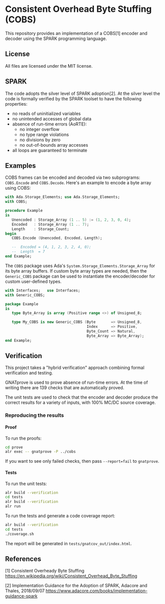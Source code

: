 # Consistent Overhead Byte Stuffing (COBS)
This repository provides an implementation of a COBS[1] encoder and
decoder using the SPARK programming language.

## License
All files are licensed under the MIT license.

## SPARK
The code adopts the silver level of SPARK adoption[2]. At the silver
level the code is formally verified by the SPARK toolset to have
the following properties:
* no reads of uninitialized variables
* no unintended accesses of global data
* absence of run-time errors (AoRTE):
  * no integer overflow
  * no type range violations
  * no divisions by zero
  * no out-of-bounds array accesses
* all loops are guaranteed to terminate

## Examples
COBS frames can be encoded and decoded via two subprograms:
`COBS.Encode` and `COBS.Decode`. Here's an example to encode
a byte array using COBS:

```Ada
with Ada.Storage_Elements; use Ada.Storage_Elements;
with COBS;

procedure Example
is
   Unencoded : Storage_Array (1 .. 5) := (1, 2, 3, 0, 4);
   Encoded   : Storage_Array (1 .. 7);
   Length    : Storage_Count;
begin
   COBS.Encode (Unencoded, Encoded, Length);

   --  Encoded = (4, 1, 2, 3, 2, 4, 0);
   --  Length  = 7
end Example;
```

The `COBS` package uses Ada's `System.Storage_Elements.Storage_Array`
for its byte array buffers. If custom byte array types are needed, then
the `Generic_COBS` package can be used to instantiate the encoder/decoder
for custom user-defined types.

```Ada
with Interfaces;   use Interfaces;
with Generic_COBS;

package Example
is
   type Byte_Array is array (Positive range <>) of Unsigned_8;

   type My_COBS is new Generic_COBS (Byte       => Unsigned_8,
                                     Index      => Positive,
                                     Byte_Count => Natural,
                                     Byte_Array => Byte_Array);
end Example;
```

## Verification

This project takes a "hybrid verification" approach combining formal
verification and testing.

GNATprove is used to prove absence of run-time errors. At the time of writing
there are 139 checks that are automatically proved.

The unit tests are used to check that the encoder and decoder produce the
correct results for a variety of inputs, with 100% MC/DC source coverage.

### Reproducing the results

#### Proof

To run the proofs:

```sh
cd prove
alr exec -- gnatprove -P ../cobs
```

If you want to see only failed checks, then pass `--report=fail` to `gnatprove`.

#### Tests

To run the unit tests:
```sh
alr build --verification
cd tests
alr build --verification
alr run
```

To run the tests and generate a code coverage report:
```sh
alr build --verification
cd tests
./coverage.sh
```

The report will be generated in `tests/gnatcov_out/index.html`.

## References

[1] Consistent Overheady Byte Stuffing
    https://en.wikipedia.org/wiki/Consistent_Overhead_Byte_Stuffing

[2] Implementation Guidance for the Adoption of SPARK, Adacore and Thales, 2018/09/07
    https://www.adacore.com/books/implementation-guidance-spark